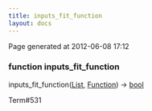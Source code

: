 ```yaml
---
title: inputs_fit_function
layout: docs
---
```


<div class="bottom_right_note">Page generated at 2012-06-08 17:12</div>
<h3><span class="minor">function</span> inputs_fit_function</h3>

inputs_fit_function(<a href="/docs/List.html">List</a>, <a href="/docs/Function.html">Function</a>) -> <a href="/docs/bool.html">bool</a>
<p></p>

<p><span class="extra_minor">Term#531</span></p>
